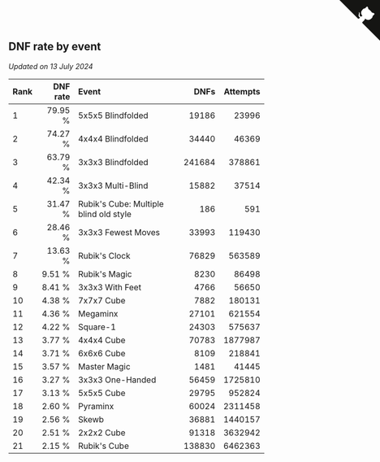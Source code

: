 ## DNF rate by event

*Updated on 13 July 2024*

| Rank | DNF rate | Event | DNFs | Attempts |
| :--- | ---: | :--- | ---: | ---: |
| 1 | 79.95 % | 5x5x5 Blindfolded | 19186 | 23996 |
| 2 | 74.27 % | 4x4x4 Blindfolded | 34440 | 46369 |
| 3 | 63.79 % | 3x3x3 Blindfolded | 241684 | 378861 |
| 4 | 42.34 % | 3x3x3 Multi-Blind | 15882 | 37514 |
| 5 | 31.47 % | Rubik's Cube: Multiple blind old style | 186 | 591 |
| 6 | 28.46 % | 3x3x3 Fewest Moves | 33993 | 119430 |
| 7 | 13.63 % | Rubik's Clock | 76829 | 563589 |
| 8 | 9.51 % | Rubik's Magic | 8230 | 86498 |
| 9 | 8.41 % | 3x3x3 With Feet | 4766 | 56650 |
| 10 | 4.38 % | 7x7x7 Cube | 7882 | 180131 |
| 11 | 4.36 % | Megaminx | 27101 | 621554 |
| 12 | 4.22 % | Square-1 | 24303 | 575637 |
| 13 | 3.77 % | 4x4x4 Cube | 70783 | 1877987 |
| 14 | 3.71 % | 6x6x6 Cube | 8109 | 218841 |
| 15 | 3.57 % | Master Magic | 1481 | 41445 |
| 16 | 3.27 % | 3x3x3 One-Handed | 56459 | 1725810 |
| 17 | 3.13 % | 5x5x5 Cube | 29795 | 952824 |
| 18 | 2.60 % | Pyraminx | 60024 | 2311458 |
| 19 | 2.56 % | Skewb | 36881 | 1440157 |
| 20 | 2.51 % | 2x2x2 Cube | 91318 | 3632942 |
| 21 | 2.15 % | Rubik's Cube | 138830 | 6462363 |


<a href="https://github.com/JustinTimeCuber/wca_statistics" class="github-corner" aria-label="View source on Github"><svg width="80" height="80" viewBox="0 0 250 250" style="fill:#151513; color:#fff; position: absolute; top: 0; border: 0; right: 0;" aria-hidden="true"><path d="M0,0 L115,115 L130,115 L142,142 L250,250 L250,0 Z"></path><path d="M128.3,109.0 C113.8,99.7 119.0,89.6 119.0,89.6 C122.0,82.7 120.5,78.6 120.5,78.6 C119.2,72.0 123.4,76.3 123.4,76.3 C127.3,80.9 125.5,87.3 125.5,87.3 C122.9,97.6 130.6,101.9 134.4,103.2" fill="currentColor" style="transform-origin: 130px 106px;" class="octo-arm"></path><path d="M115.0,115.0 C114.9,115.1 118.7,116.5 119.8,115.4 L133.7,101.6 C136.9,99.2 139.9,98.4 142.2,98.6 C133.8,88.0 127.5,74.4 143.8,58.0 C148.5,53.4 154.0,51.2 159.7,51.0 C160.3,49.4 163.2,43.6 171.4,40.1 C171.4,40.1 176.1,42.5 178.8,56.2 C183.1,58.6 187.2,61.8 190.9,65.4 C194.5,69.0 197.7,73.2 200.1,77.6 C213.8,80.2 216.3,84.9 216.3,84.9 C212.7,93.1 206.9,96.0 205.4,96.6 C205.1,102.4 203.0,107.8 198.3,112.5 C181.9,128.9 168.3,122.5 157.7,114.1 C157.9,116.9 156.7,120.9 152.7,124.9 L141.0,136.5 C139.8,137.7 141.6,141.9 141.8,141.8 Z" fill="currentColor" class="octo-body"></path></svg></a><style>.github-corner:hover .octo-arm{animation:octocat-wave 560ms ease-in-out}@keyframes octocat-wave{0%,100%{transform:rotate(0)}20%,60%{transform:rotate(-25deg)}40%,80%{transform:rotate(10deg)}}@media (max-width:500px){.github-corner:hover .octo-arm{animation:none}.github-corner .octo-arm{animation:octocat-wave 560ms ease-in-out}}</style>
